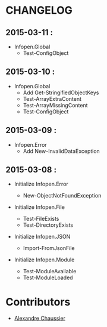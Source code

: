 # CHANGELOG

## 2015-03-11 :
- Infopen.Global
    - Test-ConfigObject

## 2015-03-10 :
- Infopen.Global
    - Add Get-StringifiedObjectKeys
    - Test-ArrayExtraContent
    - Test-ArrayMissingContent
    - Test-ConfigObject

## 2015-03-09 :
- Infopen.Error
    - Add New-InvalidDataException

## 2015-03-08 :
- Initialize Infopen.Error
    - New-ObjectNotFoundException


- Initialize Infopen.File
    - Test-FileExists
    - Test-DirectoryExists


- Initialize Infopen.JSON
    - Import-FromJsonFile


- Initialize Infopen.Module
    - Test-ModuleAvailable
    - Test-ModuleLoaded

# Contributors
* [Alexandre Chaussier]

[Alexandre Chaussier]: mailto:a.chaussier@infopen.pro
